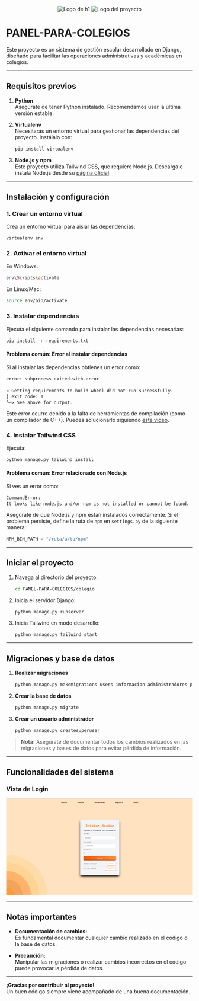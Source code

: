 <p align="center">
  <img width="150px" src="https://i.ibb.co/bXvzjXm/LOGO-h1.png" alt="Logo de h1">
  <img width="150px" src="https://github.com/user-attachments/assets/e0551b39-11a1-4ce3-b5e2-2c6c18882bf0" alt="Logo del proyecto">
</p>


# PANEL-PARA-COLEGIOS

Este proyecto es un sistema de gestión escolar desarrollado en Django, diseñado para facilitar las operaciones administrativas y académicas en colegios.

---

## Requisitos previos

1. **Python**  
   Asegúrate de tener Python instalado. Recomendamos usar la última versión estable.  

2. **Virtualenv**  
   Necesitarás un entorno virtual para gestionar las dependencias del proyecto. Instálalo con:  
   ```bash
   pip install virtualenv
   ```  

3. **Node.js y npm**  
   Este proyecto utiliza Tailwind CSS, que requiere Node.js. Descarga e instala Node.js desde su [página oficial](https://nodejs.org/en/download).  

---

## Instalación y configuración

### 1. Crear un entorno virtual  
Crea un entorno virtual para aislar las dependencias:  
```bash
virtualenv env
```

### 2. Activar el entorno virtual  
En Windows:  
```bash
env\Scripts\activate
```
En Linux/Mac:  
```bash
source env/bin/activate
```

### 3. Instalar dependencias  
Ejecuta el siguiente comando para instalar las dependencias necesarias:  
```bash
pip install -r requirements.txt
```

#### Problema común: Error al instalar dependencias  
Si al instalar las dependencias obtienes un error como:  
```plaintext
error: subprocess-exited-with-error

× Getting requirements to build wheel did not run successfully.
│ exit code: 1
╰─> See above for output.
```
Este error ocurre debido a la falta de herramientas de compilación (como un compilador de C++). Puedes solucionarlo siguiendo [este video](https://youtu.be/wTv8rNobJsw?si=6nO7UaryScIcNIo9).  

### 4. Instalar Tailwind CSS  
Ejecuta:  
```bash
python manage.py tailwind install
```

#### Problema común: Error relacionado con Node.js  
Si ves un error como:  
```plaintext
CommandError: 
It looks like node.js and/or npm is not installed or cannot be found.
```
Asegúrate de que Node.js y npm están instalados correctamente. Si el problema persiste, define la ruta de `npm` en `settings.py` de la siguiente manera:  
```python
NPM_BIN_PATH = "/ruta/a/tu/npm"
```

---

## Iniciar el proyecto

1. Navega al directorio del proyecto:  
   ```bash
   cd PANEL-PARA-COLEGIOS/colegio
   ```

2. Inicia el servidor Django:  
   ```bash
   python manage.py runserver
   ```

3. Inicia Tailwind en modo desarrollo:  
   ```bash
   python manage.py tailwind start
   ```

---

## Migraciones y base de datos

1. **Realizar migraciones**  
   ```bash
   python manage.py makemigrations users informacion administradores profesores gestores acudientes alumnos
   ```

2. **Crear la base de datos**  
   ```bash
   python manage.py migrate
   ```

3. **Crear un usuario administrador**  
   ```bash
   python manage.py createsuperuser
   ```

> **Nota:** Asegúrate de documentar todos los cambios realizados en las migraciones y bases de datos para evitar pérdida de información.

---

## Funcionalidades del sistema

### Vista de Login  
<p align="center">
  <img src="./Documentation/images/login.png" alt="Vista de Login">
</p>

---

## Notas importantes

- **Documentación de cambios:**  
  Es fundamental documentar cualquier cambio realizado en el código o la base de datos.  

- **Precaución:**  
  Manipular las migraciones o realizar cambios incorrectos en el código puede provocar la pérdida de datos.  

---

**¡Gracias por contribuir al proyecto!**  
Un buen código siempre viene acompañado de una buena documentación.